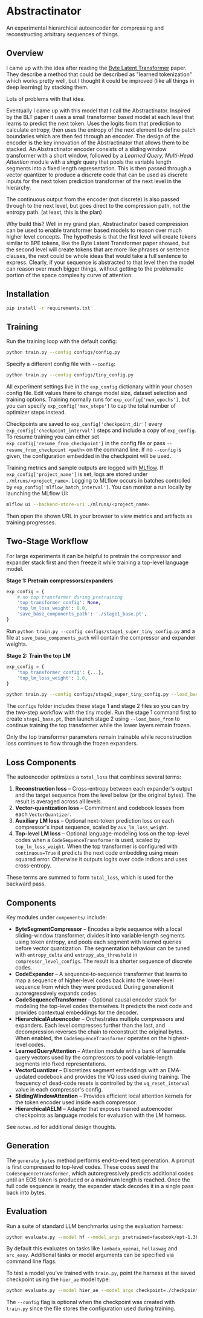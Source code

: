 # Abstractinator

An experimental hierarchical autoencoder for compressing and reconstructing arbitrary sequences of things. 

## Overview

I came up with the idea after reading the [Byte Latent Transformer](https://arxiv.org/pdf/2412.09871) paper.  They describe a method that could be described as "learned tokenization" which works pretty well, but I thought it could be improved (like all things in deep learning) by stacking them.

Lots of problems with that idea.

Eventually I came up with this model that I call the Abstractinator.  Inspired by the BLT paper it uses a small transformer based model at each level that learns to predict the next token.  Uses the logits from that prediction to calculate entropy, then uses the entropy of the next element to define patch boundaries which are then fed through an encoder.  The design of the encoder is the key innovation of the Abstractinator that allows them to be stacked.  An Abstractinator encoder consists of a sliding window transformer with a short window, followed by a *Learned Query, Multi-Head Attention* module with a *single* query that pools the variable length segments into a fixed length representation.  This is then passed through a vector quantizer to produce a discrete code that can be used as discrete inputs for the next token prediction transformer of the next level in the hierarchy.  

The continuous output from the encoder (not discrete) is also passed through to the next level, but goes direct to the compression path, not the entropy path. (at least, this is the plan)

Why build this?  Well in my grand plan, Abstractinator based compression can be used to enable transformer based models to reason over much higher level concepts.  The hypothesis is that the first level will create tokens similar to BPE tokens, like the Byte Latent Transformer paper showed, but the second level will create tokens that are more like phrases or sentence clauses, the next could be whole ideas that would take a full sentence to express.  Clearly, if your sequence is abstracted to that level then the model can reason over much bigger things, without getting to the problematic portion of the space complexity curve of attention.

## Installation

```bash
pip install -r requirements.txt
```

## Training

Run the training loop with the default config:

```bash
python train.py --config configs/config.py
```

Specify a different config file with `--config`:

```bash
python train.py --config configs/tiny_config.py
```

All experiment settings live in the `exp_config` dictionary within your chosen config file. Edit values there to change model size, dataset selection and training options. Training normally runs for `exp_config['num_epochs']`, but you can specify `exp_config['max_steps']` to cap the total number of optimizer steps instead.

Checkpoints are saved to `exp_config['checkpoint_dir']` every `exp_config['checkpoint_interval']` steps and include a copy of `exp_config`.  To resume training you can either set `exp_config['resume_from_checkpoint']` in the config file or pass `--resume_from_checkpoint <path>` on the command line.  If no `--config` is given, the configuration embedded in the checkpoint will be used.

Training metrics and sample outputs are logged with [MLflow](https://mlflow.org/docs/latest/python_api/mlflow.html). If `exp_config['project_name']` is set, logs are stored under `./mlruns/<project_name>`.
Logging to MLflow occurs in batches controlled by `exp_config['mlflow_batch_interval']`.
You can monitor a run locally by launching the MLflow UI:

```bash
mlflow ui --backend-store-uri ./mlruns/<project_name>
```

Then open the shown URL in your browser to view metrics and artifacts as training progresses.

## Two-Stage Workflow

For large experiments it can be helpful to pretrain the compressor and expander
stack first and then freeze it while training a top-level language model.

**Stage 1: Pretrain compressors/expanders**

```python
exp_config = {
    # no top transformer during pretraining
    'top_transformer_config': None,
    'top_lm_loss_weight': 0.0,
    'save_base_components_path': './stage1_base.pt',
}
```

Run `python train.py --config configs/stage1_super_tiny_config.py` and a file at
`save_base_components_path` will contain the compressor and expander weights.

**Stage 2: Train the top LM**

```python
exp_config = {
    'top_transformer_config': {...},
    'top_lm_loss_weight': 1.0,
}
```

```bash
python train.py --config configs/stage2_super_tiny_config.py --load_base_from ./stage1_base.pt
```

The `configs` folder includes these stage 1 and stage 2 files so you can try the
two-step workflow with the tiny model. Run the stage 1 command first to create
`stage1_base.pt`, then launch stage 2 using `--load_base_from` to continue
training the top transformer while the lower layers remain frozen.

Only the top transformer parameters remain trainable while reconstruction loss
continues to flow through the frozen expanders.

## Loss Components

The autoencoder optimizes a `total_loss` that combines several terms:

1. **Reconstruction loss** – Cross-entropy between each expander's output and the target sequence from the level below (or the original bytes). The result is averaged across all levels.
2. **Vector-quantization loss** – Commitment and codebook losses from each `VectorQuantizer`.
3. **Auxiliary LM loss** – Optional next-token prediction loss on each compressor's input sequence, scaled by `aux_lm_loss_weight`.
4. **Top-level LM loss** – Optional language-modeling loss on the top-level codes when a `CodeSequenceTransformer` is used, scaled by `top_lm_loss_weight`.  When the top transformer is configured with `continuous=True` it predicts the next code embedding using mean squared error.  Otherwise it outputs logits over code indices and uses cross‑entropy.

These terms are summed to form `total_loss`, which is used for the backward pass.

## Components

Key modules under `components/` include:

- **ByteSegmentCompressor** – Encodes a byte sequence with a local sliding-window
  transformer, divides it into variable‑length segments using token entropy, and
  pools each segment with learned queries before vector quantization.  The
  segmentation behaviour can be tuned with ``entropy_delta`` and
  ``entropy_abs_threshold`` in ``compressor_level_configs``. The result is a
  shorter sequence of discrete codes.
- **CodeExpander** – A sequence‑to‑sequence transformer that learns to map a
  sequence of higher-level codes back into the lower-level sequence from which
  they were produced. During generation it autoregressively expands codes.
- **CodeSequenceTransformer** – Optional causal encoder stack for modeling the
  top-level codes themselves.  It predicts the next code and provides contextual
  embeddings for the decoder.
- **HierarchicalAutoencoder** – Orchestrates multiple compressors and expanders.
  Each level compresses further than the last, and decompression reverses the
  chain to reconstruct the original bytes.  When enabled, the
  `CodeSequenceTransformer` operates on the highest-level codes.
- **LearnedQueryAttention** – Attention module with a bank of learnable query
  vectors used by the compressors to pool variable-length segments into fixed
  representations.
- **VectorQuantizer** – Discretizes segment embeddings with an EMA-updated
  codebook and provides the VQ loss used during training. The
  frequency of dead-code resets is controlled by the
  `vq_reset_interval` value in each compressor's config.
- **SlidingWindowAttention** – Provides efficient local attention kernels for the
  token encoder used inside each compressor.
- **HierarchicalAELM** – Adapter that exposes trained autoencoder checkpoints as
  language models for evaluation with the LM harness.


See `notes.md` for additional design thoughts.

## Generation

The `generate_bytes` method performs end‑to‑end text generation. A prompt is
first compressed to top‑level codes. These codes seed the
`CodeSequenceTransformer`, which autoregressively predicts additional codes
until an EOS token is produced or a maximum length is reached. Once the full
code sequence is ready, the expander stack decodes it in a single pass back
into bytes.

## Evaluation

Run a suite of standard LLM benchmarks using the evaluation harness:

```bash
python evaluate.py --model hf --model_args pretrained=facebook/opt-1.3b use_accelerate=True
```

By default this evaluates on tasks like `lambada_openai`, `hellaswag` and
`arc_easy`.  Additional tasks or model arguments can be specified via command
line flags.

To test a model you've trained with `train.py`, point the harness at the saved
checkpoint using the `hier_ae` model type:

```bash
python evaluate.py --model hier_ae --model_args checkpoint=./checkpoints/checkpoint_step1000.pt
```
The `--config` flag is optional when the checkpoint was created with `train.py` since the file stores the configuration used during training.
